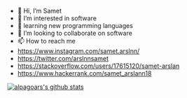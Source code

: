 - 👋 Hi, I’m Samet
- 👀 I’m interested in software
- 🌱 learning new programming languages
- 💞️ I’m looking to collaborate on software
- 📫 How to reach me
- https://www.instagram.com/samet.arslnn/
- https://twitter.com/arslnnsamet
- https://stackoverflow.com/users/17615120/samet-arslan
- https://www.hackerrank.com/samet_arslann18
 
 [![alpagoars's github stats](https://github-readme-stats.vercel.app/api?username=SametArslan&count_private=true&show_icons=true&theme=radical&hide_rank=false)](https://github.com/alpagoars/github-readme-stats)
